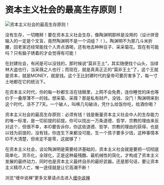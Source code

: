 资本主义社会的最高生存原则！
====





![资本主义社会的最高生存原则！](http://simg.sinajs.cn/blog7style/images/common/sg_trans.gif)



没有生存，一切瞎掰！要在资本主义社会生存，像陶渊明那样是没用的（设计拼音输入的一定是个文盲，竟然陶渊明不是一个词组？！）。陶渊明不为那几斗米折腰，回老家还经常能找个人弄点酒喝，还有地去种种豆子、采采菊花。现在有可能吗？只有脑子锈着的才会觉得有可能！

在封建社会，有闲是可以没钱的，那时候说“莫非王土”，其实随便找个山头，当绿林大盗也行，当采薇之人也行；而现在，就是真真正正的“莫非王土”了，这个王就是资本，就是MONEY，就是钱。这个王比封建时代的皇帝可要厉害多了，每一寸土地都在它的统治下。

在资本主义时代，你的每一秒都生活在钱眼里，上网不会免费，连你睡觉的床也等价于一叠厚薄不一的钱。想采菊、采薇？那是私有财产，没钱、没门！陶渊明来到这个时代，活不了7天。一个破人，叫唤几句破诗，凭什么给饭你吃，给酒你喝？

资本主义社会的最高生存原则：必须有钱！钱是衡量资本主义社会中人的生存能力的唯一标准，是一切前提的前提。你可以找出一万条道德、哲学、宗教的理由来反对这个，但很不幸，本ID要告诉你，你这些道德、哲学、宗教的理由的获得，也是以钱为前提的，没有钱，你连生下来都没可能，生一个孩子要多少钱，这种事情本ID不大清楚，但肯定不是零，这就够了！

在资本主义社会，谈论陶渊明是需要经济基础的，资本主义社会就是要把一切彻底简单化，货币化，全球化，正是这种最残酷、最机械性的简化，才构成了资本主义发展的最终动力，同时也是资本主义最终自杀的最好武器。还是那句话，要让资本主义精尽人亡，唯一途径就是让它高潮不断！

浏览“缠中说禅”更多文章请点击进入[缠中说禅](http://blog.sina.com.cn/m/chzhshch)
